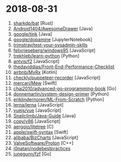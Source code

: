 # 2018-08-31

1. [sharkdp/bat](https://github.com/sharkdp/bat "A cat(1) clone with wings.") [Rust]
2. [Android1404/AwesomeDrawer](https://github.com/Android1404/AwesomeDrawer "materail awsome anim") [Java]
3. [google/tink](https://github.com/google/tink "Tink is a multi-language, cross-platform library that provides cryptographic APIs that are secure, easy to use correctly, and hard(er) to misuse.") [Java]
4. [google/dopamine](https://github.com/google/dopamine "Dopamine is a research framework for fast prototyping of reinforcement learning algorithms.") [JupyterNotebook]
5. [trimstray/test-your-sysadmin-skills](https://github.com/trimstray/test-your-sysadmin-skills "A collection of *nix Sysadmin Test Questions and Answers for Interview/Exam (2018 Edition).") 
6. [felixrieseberg/windows95](https://github.com/felixrieseberg/windows95 "💩🚀 Windows 95 in Electron. Runs on macOS, Linux, and Windows.") [JavaScript]
7. [trekhleb/learn-python](https://github.com/trekhleb/learn-python "📚 Playground and cheatsheet for learning Python") [Python]
8. [antvis/f2](https://github.com/antvis/f2 "📱📈An elegant, interactive and flexible charting library for mobile.") [JavaScript]
9. [thedaviddias/Front-End-Performance-Checklist](https://github.com/thedaviddias/Front-End-Performance-Checklist "🎮 The only Front-End Performance Checklist that runs faster than the others") 
10. [airbnb/MvRx](https://github.com/airbnb/MvRx "MvRx: Android on Autopilot") [Kotlin]
11. [checkly/puppeteer-recorder](https://github.com/checkly/puppeteer-recorder "Puppeteer recorder is a Chrome extension that records your browser interactions and generates a Puppeteer script.") [JavaScript]
12. [mercari/Mew](https://github.com/mercari/Mew "The framework that support making MicroViewController.") [Swift]
13. [chai2010/advanced-go-programming-book](https://github.com/chai2010/advanced-go-programming-book "📚 《Go语言高级编程》开源图书，涵盖CGO、Go汇编语言、RPC实现、Protobuf插件实现、Web框架实现、分布式系统等高阶主题") [Go]
14. [donnemartin/system-design-primer](https://github.com/donnemartin/system-design-primer "Learn how to design large-scale systems. Prep for the system design interview. Includes Anki flashcards.") [Python]
15. [eriklindernoren/ML-From-Scratch](https://github.com/eriklindernoren/ML-From-Scratch "Machine Learning From Scratch. Bare bones Python implementations of machine learning models and algorithms with a focus on accessibility. Aims to cover everything from data mining to deep learning.") [Python]
16. [lerna/lerna](https://github.com/lerna/lerna "🐉 A tool for managing JavaScript projects with multiple packages.") [JavaScript]
17. [vuejs/vue](https://github.com/vuejs/vue "🖖 A progressive, incrementally-adoptable JavaScript framework for building UI on the web.") [JavaScript]
18. [Snailclimb/Java-Guide](https://github.com/Snailclimb/Java-Guide "A core knowledge that most Java programmers need to master") [Java]
19. [copy/v86](https://github.com/copy/v86 "x86 virtualization in JavaScript, running in your browser and NodeJS") [JavaScript]
20. [aergoio/litetree](https://github.com/aergoio/litetree "SQLite with Branches") [C]
21. [apple/swift-syntax](https://github.com/apple/swift-syntax "SwiftPM package for SwiftSyntax library.") [Swift]
22. [alibaba/BizCharts](https://github.com/alibaba/BizCharts "Powerful data visualization library based on G2 and React.") [JavaScript]
23. [ValveSoftware/Proton](https://github.com/ValveSoftware/Proton "Compatibility tool for Steam Play based on Wine and additional components") [C++]
24. [i0natan/nodebestpractices](https://github.com/i0natan/nodebestpractices "The largest Node.JS best practices list (August 2018)") 
25. [junegunn/fzf](https://github.com/junegunn/fzf "🌸 A command-line fuzzy finder") [Go]
